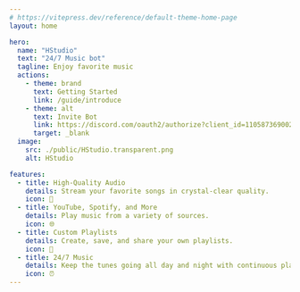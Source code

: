 ```yaml
---
# https://vitepress.dev/reference/default-theme-home-page
layout: home

hero:
  name: "HStudio"
  text: "24/7 Music bot"
  tagline: Enjoy favorite music
  actions:
    - theme: brand
      text: Getting Started
      link: /guide/introduce
    - theme: alt
      text: Invite Bot
      link: https://discord.com/oauth2/authorize?client_id=1105873690022924450
      target: _blank
  image:
    src: ./public/HStudio.transparent.png
    alt: HStudio

features:
  - title: High-Quality Audio
    details: Stream your favorite songs in crystal-clear quality.
    icon: 🎵
  - title: YouTube, Spotify, and More
    details: Play music from a variety of sources.
    icon: 🌐
  - title: Custom Playlists
    details: Create, save, and share your own playlists.
    icon: 📂
  - title: 24/7 Music
    details: Keep the tunes going all day and night with continuous play.
    icon: ⏰
---
```



